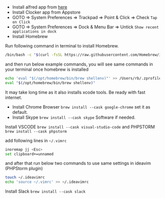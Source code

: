 - Install alfred app from [here](https://www.alfredapp.com)
- Install Clocker app from Appstore
- GOTO => System Preferences => Trackpad => Point & Click => Check `Tap on Click`
- GOTO => System Preferences => Dock & Menu Bar => Untick `Show recent applications in dock`
- Install Homebrew

Run following command in terminal to install Homebrew.

```bash
/bin/bash -c "$(curl -fsSL https://raw.githubusercontent.com/Homebrew/install/HEAD/install.sh)"
```
and then run below example commands, you will see same commands in your terminal once homebrew is installed

```bash
echo 'eval "$(/opt/homebrew/bin/brew shellenv)"' >> /Users/rb/.zprofile
eval "$(/opt/homebrew/bin/brew shellenv)"
```

It may take long time as it also installs xcode tools. Be ready with fast internet.

- Install Chrome Browser `brew install --cask google-chrome` set it as default.
- Install Skype `brew install --cask skype` Software if needed.

Install VSCODE `brew install --cask visual-studio-code` and PHPSTORM `brew install --cask phpstorm`

add following lines in `~/.vimrc`

```bash
inoremap jj <Esc>
set clipboard+=unnamed
```
and after that run below two commands to use same settings in ideavim (PHPStorm plugin)

```bash
touch ~/.ideavimrc
echo 'source ~/.vimrc' >> ~/.ideavimrc
```

Install Slack `brew install --cask slack`
